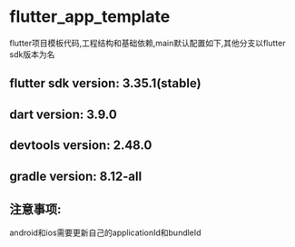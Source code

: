 # flutter_app_template
flutter项目模板代码,工程结构和基础依赖,main默认配置如下,其他分支以flutter sdk版本为名
## flutter sdk version: 3.35.1(stable)
## dart version: 3.9.0
## devtools version: 2.48.0
## gradle version: 8.12-all
## 注意事项:
android和ios需要更新自己的applicationId和bundleId
